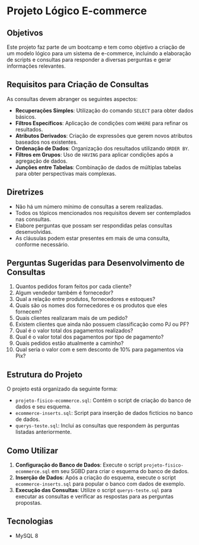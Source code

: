# Projeto Lógico E-commerce

## Objetivos

Este projeto faz parte de um bootcamp e tem como objetivo a criação de um modelo lógico para um sistema de e-commerce, incluindo a elaboração de scripts e consultas para responder a diversas perguntas e gerar informações relevantes.

## Requisitos para Criação de Consultas

As consultas devem abranger os seguintes aspectos:

- **Recuperações Simples**: Utilização do comando `SELECT` para obter dados básicos.
- **Filtros Específicos**: Aplicação de condições com `WHERE` para refinar os resultados.
- **Atributos Derivados**: Criação de expressões que gerem novos atributos baseados nos existentes.
- **Ordenação de Dados**: Organização dos resultados utilizando `ORDER BY`.
- **Filtros em Grupos**: Uso de `HAVING` para aplicar condições após a agregação de dados.
- **Junções entre Tabelas**: Combinação de dados de múltiplas tabelas para obter perspectivas mais complexas.

## Diretrizes

- Não há um número mínimo de consultas a serem realizadas.
- Todos os tópicos mencionados nos requisitos devem ser contemplados nas consultas.
- Elabore perguntas que possam ser respondidas pelas consultas desenvolvidas.
- As cláusulas podem estar presentes em mais de uma consulta, conforme necessário.

## Perguntas Sugeridas para Desenvolvimento de Consultas

1. Quantos pedidos foram feitos por cada cliente?
2. Algum vendedor também é fornecedor?
3. Qual a relação entre produtos, fornecedores e estoques?
4. Quais são os nomes dos fornecedores e os produtos que eles fornecem?
5. Quais clientes realizaram mais de um pedido?
6. Existem clientes que ainda não possuem classificação como PJ ou PF?
7. Qual é o valor total dos pagamentos realizados?
8. Qual é o valor total dos pagamentos por tipo de pagamento?
9. Quais pedidos estão atualmente a caminho?
10. Qual seria o valor com e sem desconto de 10% para pagamentos via Pix?

## Estrutura do Projeto

O projeto está organizado da seguinte forma:

- `projeto-fisico-ecommerce.sql`: Contém o script de criação do banco de dados e seu esquema.
- `ecommerce-inserts.sql`: Script para inserção de dados fictícios no banco de dados.
- `querys-teste.sql`: Inclui as consultas que respondem às perguntas listadas anteriormente.

## Como Utilizar

1. **Configuração do Banco de Dados**: Execute o script `projeto-fisico-ecommerce.sql` em seu SGBD para criar o esquema do banco de dados.
2. **Inserção de Dados**: Após a criação do esquema, execute o script `ecommerce-inserts.sql` para popular o banco com dados de exemplo.
3. **Execução das Consultas**: Utilize o script `querys-teste.sql` para executar as consultas e verificar as respostas para as perguntas propostas.

## Tecnologias
- MySQL 8


